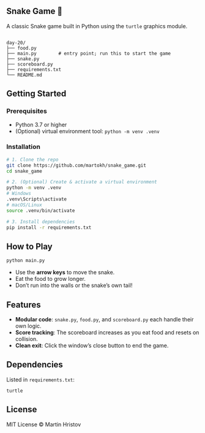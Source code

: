 ## Snake Game 🐍

A classic Snake game built in Python using the `turtle` graphics module.

```

day-20/
├── food.py
├── main.py        # entry point; run this to start the game
├── snake.py
├── scoreboard.py
├── requirements.txt
└── README.md

````

## Getting Started

### Prerequisites

- Python 3.7 or higher  
- (Optional) virtual environment tool: `python -m venv .venv`

### Installation

```bash
# 1. Clone the repo
git clone https://github.com/martokh/snake_game.git
cd snake_game

# 2. (Optional) Create & activate a virtual environment
python -m venv .venv
# Windows
.venv\Scripts\activate
# macOS/Linux
source .venv/bin/activate

# 3. Install dependencies
pip install -r requirements.txt
````

## How to Play

```bash
python main.py
```

* Use the **arrow keys** to move the snake.
* Eat the food to grow longer.
* Don’t run into the walls or the snake’s own tail!

## Features

* **Modular code**: `snake.py`, `food.py`, and `scoreboard.py` each handle their own logic.
* **Score tracking**: The scoreboard increases as you eat food and resets on collision.
* **Clean exit**: Click the window’s close button to end the game.

## Dependencies

Listed in `requirements.txt`:

```
turtle
```

## License

MIT License © Martin Hristov

